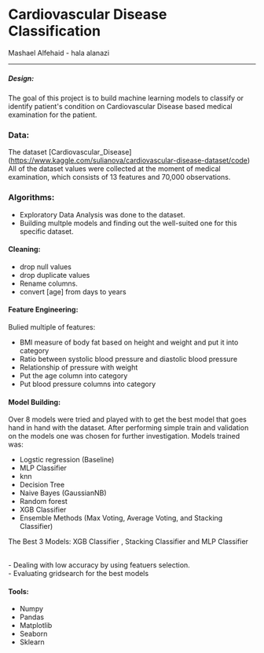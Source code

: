 # Cardiovascular Disease Classification


Mashael  Alfehaid - hala alanazi

__________

##### Design:
The goal of this project is to build machine learning models to classify or identify patient's condition on Cardiovascular Disease based medical examination for the patient.


### Data:
The dataset [Cardiovascular_Disease] (https://www.kaggle.com/sulianova/cardiovascular-disease-dataset/code)
All of the dataset values were collected at the moment of medical examination, which consists of 13 features and 70,000 observations.

 
### Algorithms:
- Exploratory Data Analysis was done to the dataset.
- Building multple models and finding out the well-suited one for this specific dataset.

#### Cleaning:
- drop null values
- drop duplicate values
- Rename columns.
- convert [age] from days to years

#### Feature Engineering:
Bulied multiple of features:
- BMI measure of body fat based on height and weight and put it into category
- Ratio between systolic blood pressure and diastolic blood pressure
- Relationship of pressure with weight
- Put the age column into category
- Put blood pressure  columns into category

#### Model Building: 
Over 8 models were tried and played with to get the best model that goes hand in hand with the dataset. After performing simple train and validation on the  models one was chosen for further investigation. Models trained was:

- Logstic regression (Baseline)
- MLP Classifier
- knn 
- Decision Tree 
- Naive Bayes (GaussianNB)
- Random forest
- XGB Classifier
- Ensemble Methods (Max Voting, Average Voting, and Stacking Classifier)


The Best 3 Models:  XGB Classifier , Stacking Classifier and MLP Classifier

</br>
- Dealing with low accuracy by using featuers selection.
</br>
- Evaluating gridsearch for the best models

#### Tools:
- Numpy 
- Pandas 
- Matplotlib 
- Seaborn  
- Sklearn 
